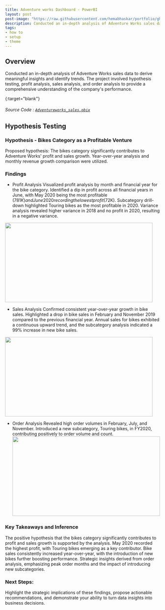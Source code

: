 ```yaml
---
title: Adventure works Dashboard - PowerBI
layout: post
post-image: "https://raw.githubusercontent.com/hemabhaskar/portfolio/gh-pages/assets/images/Adventuresales_profit.png"
description: Conducted an in-depth analysis of Adventure Works sales data to derive meaningful insights and identify trends. The project involved hypothesis testing, profit analysis, sales analysis, and order analysis to provide a comprehensive understanding of the company's performance.
tags:
- how to
- setup
- theme
---
```


## Overview
Conducted an in-depth analysis of Adventure Works sales data to derive meaningful insights and identify trends. The project involved hypothesis testing, profit analysis, sales analysis, and order analysis to provide a comprehensive understanding of the company's performance.

{:target="blank"}
###### Source Code : [`Adventureworks_sales.pbix`](https://github.com/hemabhaskar/Project/blob/main/Adventureworks_sales.pbix)

## Hypothesis Testing
### Hypothesis - Bikes Category as a Profitable Venture

Proposed hypothesis: The bikes category significantly contributes to Adventure Works' profit and sales growth.
Year-over-year analysis and monthly revenue growth comparison were utilized.

### Findings
* Profit Analysis
Visualized profit analysis by month and financial year for the bike category.
Identified a dip in profit across all financial years in June, with May 2020 being the most profitable ($781K) and June 2020 recording the lowest profit ($72K).
Subcategory drill-down highlighted Touring bikes as the most profitable in 2020.
Variance analysis revealed higher variance in 2018 and no profit in 2020, resulting in a negative variance.

<image src="https://raw.githubusercontent.com/hemabhaskar/portfolio/gh-pages/assets/images/Adventuresales_profit.png" width="480" height="259" frameborder="0" allowfullscreen=""></image>

* Sales Analysis
Confirmed consistent year-over-year growth in bike sales.
Highlighted a drop in bike sales in February and November 2019 compared to the previous financial year.
Annual sales for bikes exhibited a continuous upward trend, and the subcategory analysis indicated a 99% increase in new bike sales.

<image src="https://raw.githubusercontent.com/hemabhaskar/portfolio/gh-pages/assets/images/Adventuresales_Order.png" width="480" height="259" frameborder="0" allowfullscreen=""></image>

* Order Analysis
Revealed high order volumes in February, July, and November.
Introduced a new subcategory, Touring bikes, in FY2020, contributing positively to order volume and count.
<image src="https://raw.githubusercontent.com/hemabhaskar/portfolio/gh-pages/assets/images/Adventuresales_Order.png" width="480" height="259" frameborder="0" allowfullscreen=""></image>


### Key Takeaways and Inference
The positive hypothesis that the bikes category significantly contributes to profit and sales growth is supported by the analysis.
May 2020 recorded the highest profit, with Touring bikes emerging as a key contributor.
Bike sales consistently increased year-over-year, with the introduction of new bikes further boosting performance.
Strategic insights derived from order analysis, emphasizing peak order months and the impact of introducing new subcategories.
### Next Steps:
Highlight the strategic implications of these findings, propose actionable recommendations, and demonstrate your ability to turn data insights into business decisions. 